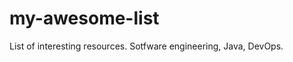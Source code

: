 my-awesome-list
===============

List of interesting resources. Sotfware engineering, Java, DevOps.
